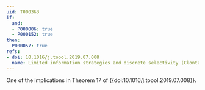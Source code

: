 ```yaml
---
uid: T000363
if:
  and:
  - P000006: true
  - P000152: true
then:
  P000057: true
refs:
- doi: 10.1016/j.topol.2019.07.008
  name: Limited information strategies and discrete selectivity (Clontz & Holshouser)
---
```


One of the implications in Theorem 17 of {{doi:10.1016/j.topol.2019.07.008}}.